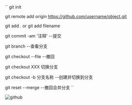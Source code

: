 
``
git init 

git remote add origin https://github.com/username/object.git

git add .  or  git add filename

git commit -am '注释' --提交

git branch  --查看分支

git checkout --file --撤回

git checkout XXX 切换分支

git checkout -b 分支名称  --创建并切换到分支


git reset --merge  --撤回合并分支
``

 
  ![github](http://g.hiphotos.baidu.com/news/q%3D100/sign=70db9f70aa6eddc420e7b0fb09dab6a2/728da9773912b31bce7e7cbc8118367adab4e111.jpg "github")


  
 
